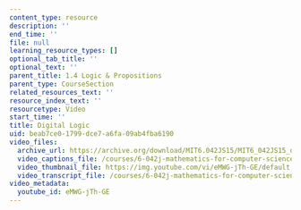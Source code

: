 ```yaml
---
content_type: resource
description: ''
end_time: ''
file: null
learning_resource_types: []
optional_tab_title: ''
optional_text: ''
parent_title: 1.4 Logic & Propositions
parent_type: CourseSection
related_resources_text: ''
resource_index_text: ''
resourcetype: Video
start_time: ''
title: Digital Logic
uid: beab7ce0-1799-dce7-a6fa-09ab4fba6190
video_files:
  archive_url: https://archive.org/download/MIT6.042JS15/MIT6_042JS15_digital_logic_ipod.mp4
  video_captions_file: /courses/6-042j-mathematics-for-computer-science-spring-2015/99937802cdb151358fcf63088c784bd5_eMWG-jTh-GE.vtt
  video_thumbnail_file: https://img.youtube.com/vi/eMWG-jTh-GE/default.jpg
  video_transcript_file: /courses/6-042j-mathematics-for-computer-science-spring-2015/c887c96d98c6416b909a437b3ef9d829_eMWG-jTh-GE.pdf
video_metadata:
  youtube_id: eMWG-jTh-GE
---
```

